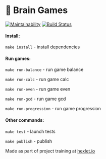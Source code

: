 # 🧠 Brain Games

[![Maintainability](https://api.codeclimate.com/v1/badges/8e7e6da2c62a19bc8a02/maintainability)](https://codeclimate.com/github/antonazgarovich/brain-games/maintainability)
[![Build Status](https://travis-ci.org/antonazgarovich/brain-games.svg?branch=master)](https://travis-ci.org/antonazgarovich/brain-games)


#### Install:

`make install` - install dependencies

#### Run games:

`make run-balance` - run game balance

`make run-calc` - run game calc

`make run-even` - run game even

`make run-gcd` - run game gcd

`make run-progression` - run game progression

#### Other commands:

`make test` - launch tests

`make publish` - publish



Made as part of project training at [hexlet.io](http://hexlet.io/)
